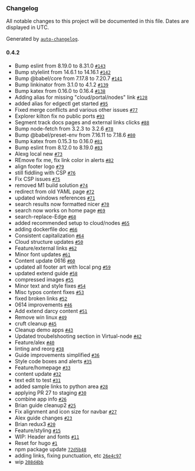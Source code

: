 ### Changelog

All notable changes to this project will be documented in this file. Dates are displayed in UTC.

Generated by [`auto-changelog`](https://github.com/CookPete/auto-changelog).

#### 0.4.2

- Bump eslint from 8.19.0 to 8.31.0 [`#143`](https://github.com/darcyai/docs/pull/143)
- Bump stylelint from 14.6.1 to 14.16.1 [`#142`](https://github.com/darcyai/docs/pull/142)
- Bump @babel/core from 7.17.8 to 7.20.7 [`#141`](https://github.com/darcyai/docs/pull/141)
- Bump linkinator from 3.1.0 to 4.1.2 [`#139`](https://github.com/darcyai/docs/pull/139)
- Bump katex from 0.16.0 to 0.16.4 [`#138`](https://github.com/darcyai/docs/pull/138)
- Adding alias for missing "cloud/portal/nodes" link [`#128`](https://github.com/darcyai/docs/pull/128)
- added alias for edgectl get started [`#95`](https://github.com/darcyai/docs/pull/95)
- Fixed merge conflicts and various other issues [`#77`](https://github.com/darcyai/docs/pull/77)
- Explorer kilton fix no public ports [`#93`](https://github.com/darcyai/docs/pull/93)
- Segment track docs pages and external links clicks [`#88`](https://github.com/darcyai/docs/pull/88)
- Bump node-fetch from 3.2.3 to 3.2.6 [`#78`](https://github.com/darcyai/docs/pull/78)
- Bump @babel/preset-env from 7.16.11 to 7.18.6 [`#80`](https://github.com/darcyai/docs/pull/80)
- Bump katex from 0.15.3 to 0.16.0 [`#81`](https://github.com/darcyai/docs/pull/81)
- Bump eslint from 8.12.0 to 8.19.0 [`#83`](https://github.com/darcyai/docs/pull/83)
- Alexg local new [`#73`](https://github.com/darcyai/docs/pull/73)
- REmove fix me, fix link color in alerts [`#82`](https://github.com/darcyai/docs/pull/82)
- align footer logo [`#79`](https://github.com/darcyai/docs/pull/79)
- still fiddling with CSP [`#76`](https://github.com/darcyai/docs/pull/76)
- Fix CSP issues [`#75`](https://github.com/darcyai/docs/pull/75)
- removed M1 build solution [`#74`](https://github.com/darcyai/docs/pull/74)
- redirect from old YAML page [`#72`](https://github.com/darcyai/docs/pull/72)
- updated windows references [`#71`](https://github.com/darcyai/docs/pull/71)
- search results now formatted nicer [`#70`](https://github.com/darcyai/docs/pull/70)
- search now works on home page [`#69`](https://github.com/darcyai/docs/pull/69)
- search-replace-Edge [`#68`](https://github.com/darcyai/docs/pull/68)
- added recommended setup to cloud/nodes [`#65`](https://github.com/darcyai/docs/pull/65)
- adding dockerfile doc [`#66`](https://github.com/darcyai/docs/pull/66)
- Consistent capitalization [`#64`](https://github.com/darcyai/docs/pull/64)
- Cloud structure updates [`#50`](https://github.com/darcyai/docs/pull/50)
- Feature/external links [`#62`](https://github.com/darcyai/docs/pull/62)
- Minor font updates [`#61`](https://github.com/darcyai/docs/pull/61)
- Content update 0616 [`#60`](https://github.com/darcyai/docs/pull/60)
- updated all footer art with local png [`#59`](https://github.com/darcyai/docs/pull/59)
- updated extend guide [`#58`](https://github.com/darcyai/docs/pull/58)
- compressed images [`#55`](https://github.com/darcyai/docs/pull/55)
- Minor text and style fixes [`#54`](https://github.com/darcyai/docs/pull/54)
- Misc typos content fixes [`#53`](https://github.com/darcyai/docs/pull/53)
- fixed broken links [`#52`](https://github.com/darcyai/docs/pull/52)
- 0614 improvements [`#46`](https://github.com/darcyai/docs/pull/46)
- Add extend darcy content [`#51`](https://github.com/darcyai/docs/pull/51)
- Remove win linux [`#49`](https://github.com/darcyai/docs/pull/49)
- cruft cleanup [`#45`](https://github.com/darcyai/docs/pull/45)
- Cleanup demo apps [`#43`](https://github.com/darcyai/docs/pull/43)
- Updated troubelshooting section in Virtual-node [`#42`](https://github.com/darcyai/docs/pull/42)
- Feature/alex [`#40`](https://github.com/darcyai/docs/pull/40)
- linting and reorg [`#38`](https://github.com/darcyai/docs/pull/38)
- Guide improvements simplified [`#36`](https://github.com/darcyai/docs/pull/36)
- Style code boxes and alerts [`#35`](https://github.com/darcyai/docs/pull/35)
- Feature/homepage [`#33`](https://github.com/darcyai/docs/pull/33)
- content update [`#32`](https://github.com/darcyai/docs/pull/32)
- text edit to test [`#31`](https://github.com/darcyai/docs/pull/31)
- added sample links to python area [`#28`](https://github.com/darcyai/docs/pull/28)
- applying PR 27 to staging [`#30`](https://github.com/darcyai/docs/pull/30)
- combine app info [`#26`](https://github.com/darcyai/docs/pull/26)
- Brian guide cleanup2 [`#25`](https://github.com/darcyai/docs/pull/25)
- Fix alignment and icon size for navbar [`#27`](https://github.com/darcyai/docs/pull/27)
- Alex guide changes [`#23`](https://github.com/darcyai/docs/pull/23)
- Brian redux3 [`#20`](https://github.com/darcyai/docs/pull/20)
- Feature/styling [`#15`](https://github.com/darcyai/docs/pull/15)
- WIP: Header and fonts [`#11`](https://github.com/darcyai/docs/pull/11)
- Reset for hugo [`#1`](https://github.com/darcyai/docs/pull/1)
- npm package update [`72d5b48`](https://github.com/darcyai/docs/commit/72d5b48b19b1ffb1f7f5ad77016be5ba5d7862a3)
- adding links, fixing punctuation, etc [`26e4c97`](https://github.com/darcyai/docs/commit/26e4c9700e9a3f9369323bcfab6cae7b1f4b691a)
- wip [`208d4bb`](https://github.com/darcyai/docs/commit/208d4bbaf7aa28684f26ae4db5cfa8cfacfeea89)
